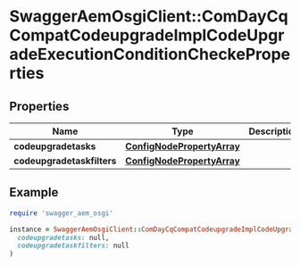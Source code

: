 # SwaggerAemOsgiClient::ComDayCqCompatCodeupgradeImplCodeUpgradeExecutionConditionCheckeProperties

## Properties

| Name | Type | Description | Notes |
| ---- | ---- | ----------- | ----- |
| **codeupgradetasks** | [**ConfigNodePropertyArray**](ConfigNodePropertyArray.md) |  | [optional] |
| **codeupgradetaskfilters** | [**ConfigNodePropertyArray**](ConfigNodePropertyArray.md) |  | [optional] |

## Example

```ruby
require 'swagger_aem_osgi'

instance = SwaggerAemOsgiClient::ComDayCqCompatCodeupgradeImplCodeUpgradeExecutionConditionCheckeProperties.new(
  codeupgradetasks: null,
  codeupgradetaskfilters: null
)
```

